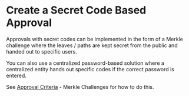 # Create a Secret Code Based Approval

Approvals with secret codes can be implemented in the form of a Merkle challenge where the leaves / paths are kept secret from the public and handed out to specific users.

You can also use a centralized password-based solution where a centralized entity hands out specific codes if the correct password is entered.

See [Approval Criteria](../core-concepts/approval-criteria.md) - Merkle Challenges for how to do this.
